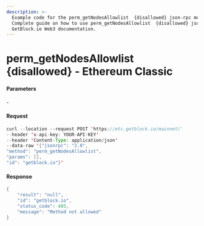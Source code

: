 ```yaml
---
description: >-
  Example code for the perm_getNodesAllowlist  {disallowed} json-rpc method.
  Сomplete guide on how to use perm_getNodesAllowlist  {disallowed} json-rpc in
  GetBlock.io Web3 documentation.
---
```


# perm\_getNodesAllowlist {disallowed} - Ethereum Classic

#### Parameters

\-

#### Request

```java
curl --location --request POST 'https://etc.getblock.io/mainnet/' 
--header 'x-api-key: YOUR-API-KEY' 
--header 'Content-Type: application/json' 
--data-raw '{"jsonrpc": "2.0",
"method": "perm_getNodesAllowlist",
"params": [],
"id": "getblock.io"}'
```

#### Response

```java
{
    "result": "null",
    "id": "getblock.io",
    "status_code": 405,
    "message": "Method not allowed"
}
```
